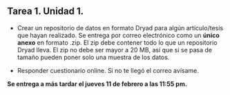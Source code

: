 ## Tarea 1. Unidad 1.
 
* Crear un repositorio de datos en formato Dryad para algún artículo/tesis que hayan realizado. Se entrega por correo electrónico como un **único anexo** en formato .zip. El zip debe contener todo lo que un repositorio Dryad lleva. El zip no debe ser mayor a 20 MB, así que si se pasa de tamaño pueden poner solo una muestra de los datos. 

* Responder cuestionario online. Si no te llegó el correo avísame. 

**Se entrega a más tardar el jueves 11 de febrero a las 11:55 pm.**

